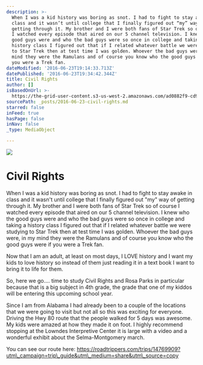 ```yaml
---
description: >-
  When I was a kid history was boring as snot. I had to fight to stay awake in
  class and it wasn’t until college that I finally figured out “my” way of
  getting through it. My brother and I were both fans of Star Trek so of course
  I watched every episode that aired on our 5 channel television. I knew who the
  good guys were and who the bad guys were so once in college and taking a
  history class I figured out that if I related whatever battle we were studying
  to Star Trek then at test time I was golden. Whoever the bad guys were, in my
  mind they were the Ramulans and of course you know who the good guys were if
  you were a Trek fan.
dateModified: '2016-06-23T19:14:33.713Z'
datePublished: '2016-06-23T19:34:42.344Z'
title: Civil Rights
author: []
isBasedOnUrl: >-
  https://the-grid-user-content.s3-us-west-2.amazonaws.com/ad0882f9-cd9b-4322-8e81-1eeef08eb266.jpg
sourcePath: _posts/2016-06-23-civil-rights.md
starred: false
inFeed: true
hasPage: false
inNav: false
_type: MediaObject

---
```

![](https://the-grid-user-content.s3-us-west-2.amazonaws.com/ad0882f9-cd9b-4322-8e81-1eeef08eb266.jpg)

# Civil Rights

When I was a kid history was boring as snot. I had to fight to stay awake in class and it wasn't until college that I finally figured out "my" way of getting through it. My brother and I were both fans of Star Trek so of course I watched every episode that aired on our 5 channel television. I knew who the good guys were and who the bad guys were so once in college and taking a history class I figured out that if I related whatever battle we were studying to Star Trek then at test time I was golden. Whoever the bad guys were, in my mind they were the Ramulans and of course you know who the good guys were if you were a Trek fan.

Now that I am an adult, at least on most days, I LOVE history and I want my kids to love history so instead of them just reading it in a text book I want to bring it to life for them.

So, here we go.... time to study Civil Rights and Rosa Parks in particular because that is a big subject in 4th grade, the grade that one of my kiddos will be entering this upcoming school year.

Since I am from Alabama I had already been to a couple of the locations that we were going to visit but not all so this was exciting for everyone. Driving the Hwy 80 route that the people walked for 5 days was awesome. My kids were amazed at how they made it on foot. I highly recommend stopping at the Lowndes Interpretive Center it is large with a video and a wonderful exhibit about the Selma-Montgomery march.

You can see our route here: https://roadtrippers.com/trips/14769909?utm\_campaign=trip\_guide&utm\_medium=share&utm\_source=copy